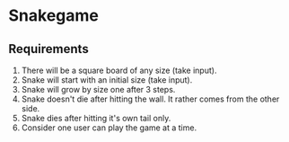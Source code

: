 # Snakegame

## Requirements
1. There will be a square board of any size (take input).
2. Snake will start with an initial size (take input).
3. Snake will grow by size one after 3 steps.
4. Snake doesn't die after hitting the wall. It rather comes from the other side.
5. Snake dies after hitting it's own tail only.
6. Consider one user can play the game at a time.